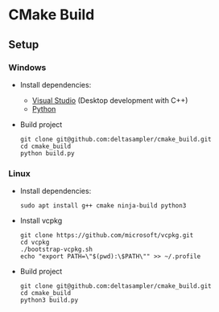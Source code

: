 # CMake Build
## Setup
### Windows
* Install dependencies:
  * [Visual Studio](https://visualstudio.microsoft.com/) (Desktop development with C++)
  * [Python](https://www.python.org/downloads/)
* Build project

      git clone git@github.com:deltasampler/cmake_build.git
      cd cmake_build
      python build.py
### Linux
* Install dependencies:

      sudo apt install g++ cmake ninja-build python3
* Install vcpkg

      git clone https://github.com/microsoft/vcpkg.git
      cd vcpkg
      ./bootstrap-vcpkg.sh
      echo "export PATH=\"$(pwd):\$PATH\"" >> ~/.profile
* Build project

      git clone git@github.com:deltasampler/cmake_build.git
      cd cmake_build
      python3 build.py
